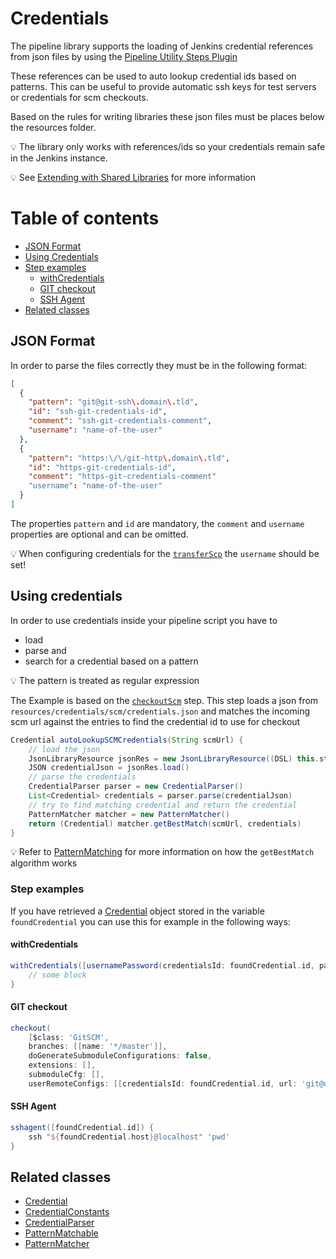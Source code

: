 # Credentials

The pipeline library supports the loading of Jenkins credential
references from json files by using the [Pipeline Utility Steps Plugin](https://wiki.jenkins-ci.org/display/JENKINS/Pipeline+Utility+Steps+Plugin)

These references can be used to auto lookup credential ids based on
patterns. This can be useful to provide automatic ssh keys for test
servers or credentials for scm checkouts.

Based on the rules for writing libraries these json files must be places
below the resources folder.

:bulb: The library only works with references/ids so your credentials
remain safe in the Jenkins instance.

:bulb: See
[Extending with Shared Libraries](https://jenkins.io/doc/book/pipeline/shared-libraries/)
for more information

# Table of contents
* [JSON Format](#json-format)
* [Using Credentials](#using-credentials)
* [Step examples](#step-examples)
  * [withCredentials](#withcredentials)
  * [GIT checkout](#git-checkout)
  * [SSH Agent](#ssh-agent)
* [Related classes](#related-classes)


## JSON Format

In order to parse the files correctly they must be in the following format:

```json
[
  {
    "pattern": "git@git-ssh\.domain\.tld",
    "id": "ssh-git-credentials-id",
    "comment": "ssh-git-credentials-comment",
    "username": "name-of-the-user"
  },
  {
    "pattern": "https:\/\/git-http\.domain\.tld",
    "id": "https-git-credentials-id",
    "comment": "https-git-credentials-comment"
    "username": "name-of-the-user"
  }
]
```

The properties `pattern` and `id` are mandatory, the `comment` and
`username` properties are optional and can be omitted.

:bulb: When configuring credentials for the
[`transferScp`](../vars/transferScp.md) the `username` should be set!

## Using credentials

In order to use credentials inside your pipeline script you have to
* load
* parse and
* search for a credential based on a pattern

:bulb: The pattern is treated as regular expression

The Example is based on the [`checkoutScm`](../vars/checkoutScm.md) step.
This step loads a json from `resources/credentials/scm/credentials.json`
and matches the incoming scm url against the entries to find the
credential id to use for checkout

```groovy
Credential autoLookupSCMCredentials(String scmUrl) {
    // load the json
    JsonLibraryResource jsonRes = new JsonLibraryResource((DSL) this.steps, CredentialConstants.SCM_CREDENTIALS_PATH)
    JSON credentialJson = jsonRes.load()
    // parse the credentials
    CredentialParser parser = new CredentialParser()
    List<Credential> credentials = parser.parse(credentialJson)
    // try to find matching credential and return the credential
    PatternMatcher matcher = new PatternMatcher()
    return (Credential) matcher.getBestMatch(scmUrl, credentials)
}
```

:bulb: Refer to [PatternMatching](pattern-matching.md) for more
information on how the `getBestMatch` algorithm works

### Step examples

If you have retrieved a
[Credential](../src/io/wcm/devops/jenkins/pipeline/credentials/Credential.groovy)
object stored in the variable `foundCredential` you can use this for example in the
following ways:

#### withCredentials
```groovy
withCredentials([usernamePassword(credentialsId: foundCredential.id, passwordVariable: 'passwordVar', usernameVariable: 'usernameVar')]) {
    // some block
}
```

#### GIT checkout
```groovy
checkout(
    [$class: 'GitSCM', 
    branches: [[name: '*/master']], 
    doGenerateSubmoduleConfigurations: false, 
    extensions: [], 
    submoduleCfg: [], 
    userRemoteConfigs: [[credentialsId: foundCredential.id, url: 'git@domain.tld:group/project.git']]])

```

#### SSH Agent
```groovy
sshagent([foundCredential.id]) {
    ssh "${foundCredential.host}@localhost" 'pwd'
}
```

## Related classes
* [Credential](../src/io/wcm/devops/jenkins/pipeline/credentials/Credential.groovy)
* [CredentialConstants](../src/io/wcm/devops/jenkins/pipeline/credentials/CredentialConstants.groovy)
* [CredentialParser](../src/io/wcm/devops/jenkins/pipeline/credentials/CredentialParser.groovy)
* [PatternMatchable](../src/io/wcm/devops/jenkins/pipeline/model/PatternMatchable.groovy)
* [PatternMatcher](../src/io/wcm/devops/jenkins/pipeline/utils/PatternMatcher.groovy)

